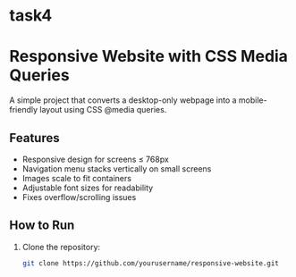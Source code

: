 # task4
# Responsive Website with CSS Media Queries

A simple project that converts a desktop-only webpage into a mobile-friendly layout using CSS @media queries.

## Features
- Responsive design for screens ≤ 768px
- Navigation menu stacks vertically on small screens
- Images scale to fit containers
- Adjustable font sizes for readability
- Fixes overflow/scrolling issues

## How to Run
1. Clone the repository:
   ```bash
   git clone https://github.com/yourusername/responsive-website.git
